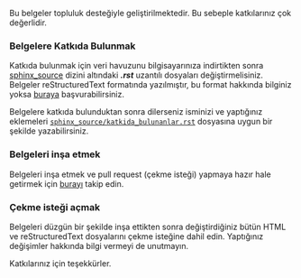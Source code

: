 Bu belgeler topluluk desteğiyle geliştirilmektedir. Bu sebeple katkılarınız çok değerlidir.

### Belgelere Katkıda Bulunmak

Katkıda bulunmak için veri havuzunu bilgisayarınıza indirtikten sonra [sphinx_source](sphinx_source) dizini altındaki ***.rst*** uzantılı dosyaları değiştirmelisiniz. Belgeler reStructuredText formatında yazılmıştır, bu format hakkında bilginiz yoksa [buraya](https://www.sphinx-doc.org/en/master/usage/restructuredtext/index.html) başvurabilirsiniz.

Belgelere katkıda bulunduktan sonra dilerseniz isminizi ve yaptığınız eklemeleri [``sphinx_source/katkida_bulunanlar.rst``](https://github.com/yazbel/python-istihza/blob/master/sphinx_source/katkida_bulunanlar.rst) dosyasına uygun bir şekilde yazabilirsiniz.

### Belgeleri inşa etmek

Belgeleri inşa etmek ve pull request (çekme isteği) yapmaya hazır hale getirmek için [burayı](https://github.com/yazbel/python-istihza#belgeleri-in%C5%9Fa-etme) takip edin.


### Çekme isteği açmak

Belgeleri düzgün bir şekilde inşa ettikten sonra değiştirdiğiniz bütün HTML ve reStructuredText dosyalarını çekme isteğine dahil edin. Yaptığınız değişimler hakkında bilgi vermeyi de unutmayın. 

Katkılarınız için teşekkürler. 
